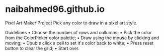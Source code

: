 # naibahmed96.github.io
Pixel Art Maker Project
Pick any color to draw in a pixel art style.

Guidelines
• Choose the number of rows and collumns;
• Pick the color from the ColorPicker color palette;
• Draw using the mouse by clicking and moving;
• Double click a cell to set it's color back to white;
• Press reset button to clear the grid;
• Start over.
